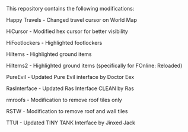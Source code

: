 This repository contains the following modifications:

Happy Travels - Changed travel cursor on World Map

HiCursor - Modified hex cursor for better visibility

HiFootlockers - Highlighted footlockers

HiItems - Highlighted ground items

HiItems2 - Highlighted ground items (specifically for FOnline: Reloaded)

PureEvil - Updated Pure Evil interface by Doctor Eex

RasInterface - Updated Ras Interface CLEAN by Ras

rmroofs - Modification to remove roof tiles only

RSTW - Modification to remove roof and wall tiles

TTUI - Updated TINY TANK Interface by Jinxed Jack
